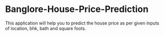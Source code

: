 # Banglore-House-Price-Prediction
This application will help you to predict the house price as per given inputs of location, bhk, bath and square foots.
